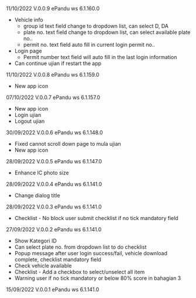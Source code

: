 11/10/2022 V.0.0.9
ePandu ws 6.1.160.0 
- Vehicle info
  - group id text field change to dropdown list, can select D, DA
  - plate no. text field change to dropdown list, can select available plate no..
  - permit no. text field auto fill in current login permit no..
- Login page
  - Permit number text field will auto fill in the last login information
- Can continue ujian if restart the app


11/10/2022 V.0.0.8
ePandu ws 6.1.159.0 
- New app icon

07/10/2022 V.0.0.7
ePandu ws 6.1.157.0 
- New app icon
- Login ujian
- Logout ujian


30/09/2022 V.0.0.6
ePandu ws 6.1.148.0 
- Fixed cannot scroll down page to mula ujian
- New app icon

28/09/2022 V.0.0.5
ePandu ws 6.1.147.0 
- Enhance IC photo size

28/09/2022 V.0.0.4
ePandu ws 6.1.141.0 
- Change dialog title

28/09/2022 V.0.0.3
ePandu ws 6.1.141.0 
- Checklist - No block user submit checklist if no tick mandatory field


27/09/2022 V.0.0.2
ePandu ws 6.1.141.0 
- Show Kategori ID
- Can select plate no. from dropdown list to do checklist
- Popup message after user login success/fail, vehicle download complete, checklist mandatory field
- Check vehicle available
- Checklist - Add a checkbox to select/unselect all item
- Warning user if no tick mandatory or below 80% score in bahagian 3

15/09/2022 V.0.0.1
ePandu ws 6.1.141.0 